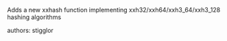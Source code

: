 Adds a new xxhash function implementing xxh32/xxh64/xxh3_64/xxh3_128 hashing algorithms

authors: stigglor
